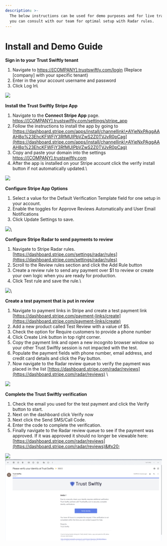 ```yaml
---
description: >-
  The below instructions can be used for demo purposes and for live transactions
  you can consult with our team for optimal setup with Radar rules.
---
```


# Install and Demo Guide

**Sign in to your Trust Swiftly tenant**

1. Navigate to [https://\[COMPANY\].trustswiftly.com/login](https://stripetest.trustswiftly.com/login) (Replace \[company] with your specific tenant)
2. Enter in the your account username and password
3. Click Log In\


![](https://lh5.googleusercontent.com/x8tAyPzkWktteKO368-Pmduxw4FZzWqGCkQrsC6LuLxNrVMTWge\_7Q\_ZGkFDsfLx0cI3F6v0Ak3XDGb7Q1CnjQslcTd2DVi9OeN1F4AWGQcucqSoQHfbYlfGhWxHoLGXxjvGAionY1hT2fUtrdqspRg)

**Install the Trust Swiftly Stripe App**

1. Navigate to the **Connect Stripe App** page. [https://](https://stripetest.trustswiftly.com/settings/stripe\_app)[\[COMPANY\]](https://stripetest.trustswiftly.com/login)[.trustswiftly.com/settings/stripe\_app](https://stripetest.trustswiftly.com/settings/stripe\_app)&#x20;
2. Follow the instructions to install the app by going to [https://dashboard.stripe.com/apps/install/channellink\*AYjeNxPAggAAAH8p%23EhcKFWFjY3RfMUlPbVZwS2Z0TVJvR0pCag](https://dashboard.stripe.com/apps/install/channellink\*AYjeNxPAggAAAH8p%23EhcKFWFjY3RfMUlPbVZwS2Z0TVJvR0pCag)
3. Copy and paste your domain into the settings [https://](https://stripetest.trustswiftly.com/)[\[COMPANY\]](https://stripetest.trustswiftly.com/login)[.trustswiftly.com](https://stripetest.trustswiftly.com/)
4. After the app is installed on your Stripe account click the verify install button if not automatically updated.\


![](https://lh3.googleusercontent.com/cBeU6ThMHqIfR\_ydAxbdTJ0DVoUekYrjWSnjjeHIq-uS\_UXp2n1g7gZGr75jKDD1EutkXZ3Xsr-lbnQrG\_tUJ8BBWb5tDQGNNetjcyQANDq1At21XpyeXsPqUIwpz3bvTOnaf6-fN9WkRloLFpyyyDE)

**Configure Stripe App Options**

1. Select a value for the Default Verification Template field for one setup in your account.
2. Enable the toggles for Approve Reviews Automatically and User Email Notifications
3. Click Update Settings to save.

![](https://lh3.googleusercontent.com/j9KcvR8c5m\_YIoVRWiH4uPs6JJS\_aXZg9n3GX6BiYMHzYUIiTrvTKwBtGqT-mSAGrYOnD93RBCwSmxv6ycMaQIzz4RDjz6jR0nZo4b2AZWYHKkQ7IgSKXN01nlxYAEAbPvQMzXuyG\_NJODBHu358i7Q)\


**Configure Stripe Radar to send payments to review**

1. Navigate to Stripe Radar rules. [https://dashboard.stripe.com/settings/radar/rules](https://dashboard.stripe.com/settings/radar/rules)
2. Scroll to the Review rules section and click the Add Rule button
3. Create a review rule to send any payment over $1 to review or create your own logic when you are ready for production.
4. Click Test rule and save the rule.\


![](https://lh6.googleusercontent.com/Hq6dxtSjLmlSIOPfXAA3P3DmXmAQGXCQvHbFWYg-yHbzpSB4QV3P2nWSC4gWYlgf9mYchgGBJjviEuJF5vZEdd1PbAqKG52W4P2yzNvoottmyeAI0QjVRQJU6\_e6ankcij6PtFoFEPipMrFjhmzc2Kg)\


**Create a test payment that is put in review**

1. Navigate to payment links in Stripe and create a test payment link [https://dashboard.stripe.com/payment-links/create](https://dashboard.stripe.com/payment-links/create)
2. Add a new product called Test Review with a value of $5.
3. Check the option for Require customers to provide a phone number
4. Click Create Link button in top right corner.&#x20;
5. Copy the payment link and open a new incognito browser window so your other Trust Swiftly session is not impacted with the test.&#x20;
6. Populate the payment fields with phone number, email address, and credit card details and click the Pay button.&#x20;
7. Now navigate to the Radar review queue to verify the payment was placed in the list [https://dashboard.stripe.com/radar/reviews](https://dashboard.stripe.com/radar/reviews) \


![](https://lh3.googleusercontent.com/Iv\_raYjCZfOgWI0XIvo6jPljR1FnvIRZ9SZmXzfNOjX2pWXhRhOXQL9v\_jafYDchaqRVfWdrJbeoYBVcDJ3kTFmo1DnaAbEfapdPu7PtVA-gLqla48Z8ccpCMCSBJmdHuEPM9FUNLHgOeMqBx11GaQ8)



**Complete the Trust Swiftly verification**

1. Check the email you used for the test payment and click the Verify button to start.
2. Next on the dashboard click Verify now
3. Next click the Send SMS/Call Code.
4. Enter the code to complete the verification.&#x20;
5. Finally navigate to the Radar review queue to see if the payment was approved. If it was approved it should no longer be viewable here: [https://dashboard.stripe.com/radar/reviews](https://dashboard.stripe.com/radar/reviews)&#x20;

![](https://lh4.googleusercontent.com/cJQOwgyAUuFGLDRWxWpu6nqBny8LAP4Mayyu0QK-Fmu8z5GtNrLnQMeZwf5zQFFLhJHDrxKjhOLowuxX-jMZ581jYjvVD2oEzdxVj5vUrJSIm9Dj9QkNpjGxeFEsGYGrGxPWL5jQ8CNwSlgj32UJjYw)![](../.gitbook/assets/image.png)
